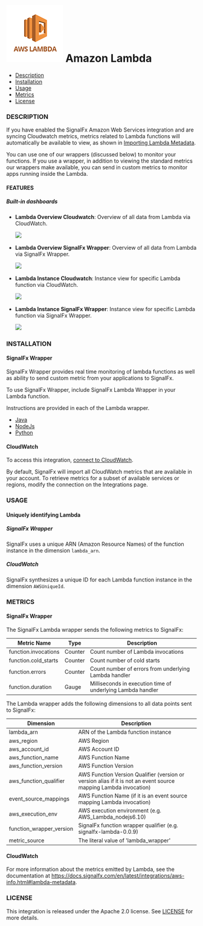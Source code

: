 # ![](./img/integration_awslambda.png) Amazon Lambda

- [Description](#description)
- [Installation](#installation)
- [Usage](#usage)
- [Metrics](#metrics)
- [License](#license)

### DESCRIPTION

If you have enabled the SignalFx Amazon Web Services integration and are syncing Cloudwatch metrics, metrics related to Lambda functions will automatically be available to view, as shown in [Importing Lambda Metadata](https://docs.signalfx.com/en/latest/integrations/aws-info.html#lambda-metadata).

You can use one of our wrappers (discussed below) to monitor your functions. If you use a wrapper, in addition to viewing the standard metrics our wrappers make available, you can send in custom metrics to monitor apps running inside the Lambda.

#### FEATURES

##### Built-in dashboards

- **Lambda Overview Cloudwatch**: Overview of all data from Lambda via CloudWatch.

  [<img src='./img/dashboard_lambda_overview_cloudwatch.png' width=200px>](./img/dashboard_lambda_overview_cloudwatch.png)

- **Lambda Overview SignalFx Wrapper**: Overview of all data from Lambda via SignalFx Wrapper.

  [<img src='./img/dashboard_lambda_overview_cloudwatch.png' width=200px>](./img/dashboard_lambda_overview_wrapper.png)
  
- **Lambda Instance Cloudwatch**: Instance view for specific Lambda function via CloudWatch.

  [<img src='./img/dashboard_lambda_instance_cloudwatch.png' width=200px>](./img/dashboard_lambda_instance_cloudwatch.png)
  
- **Lambda Instance SignalFx Wrapper**: Instance view for specific Lambda function via SignalFx Wrapper.

  [<img src='./img/dashboard_lambda_instance_wrapper.png' width=200px>](./img/dashboard_lambda_instance_wrapper.png)

### INSTALLATION 

#### SignalFx Wrapper

SignalFx Wrapper provides real time monitoring of lambda functions as well as ability to send custom metric from your applications to SignalFx.

To use SignalFx Wrapper, include SignalFx Lambda Wrapper in your Lambda function.

Instructions are provided in each of the Lambda wrapper.

- [Java](https://github.com/signalfx/lambda-java)
- [NodeJs](https://github.com/signalfx/lambda-nodejs)
- [Python](https://github.com/signalfx/lambda-python)

#### CloudWatch

To access this integration, [connect to CloudWatch](https://github.com/signalfx/integrations/tree/master/aws)[](sfx_link:aws).

By default, SignalFx will import all CloudWatch metrics that are available in your account. To retrieve metrics for a subset of available services or regions, modify the connection on the Integrations page.

### USAGE

#### Uniquely identifying Lambda

##### SignalFx Wrapper

SignalFx uses a unique ARN (Amazon Resource Names) of the function instance in the dimension `lambda_arn`.

##### CloudWatch

SignalFx synthesizes a unique ID for each Lambda function instance in the dimension `AWSUniqueId`.

### METRICS

#### SignalFx Wrapper

The SignalFx Lambda wrapper sends the following metrics to SignalFx:

| Metric Name  | Type | Description |
| ------------- | ------------- | ---|
| function.invocations  | Counter  | Count number of Lambda invocations|
| function.cold_starts  | Counter  | Count number of cold starts|
| function.errors  | Counter  | Count number of errors from underlying Lambda handler|
| function.duration  | Gauge  | Milliseconds in execution time of underlying Lambda handler|

The Lambda wrapper adds the following dimensions to all data points sent to SignalFx:

| Dimension | Description |
| ------------- | ---|
| lambda_arn  | ARN of the Lambda function instance |
| aws_region  | AWS Region  |
| aws_account_id | AWS Account ID  |
| aws_function_name  | AWS Function Name |
| aws_function_version  | AWS Function Version |
| aws_function_qualifier  | AWS Function Version Qualifier (version or version alias if it is not an event source mapping Lambda invocation) |
| event_source_mappings  | AWS Function Name (if it is an event source mapping Lambda invocation) |
| aws_execution_env  | AWS execution environment (e.g. AWS_Lambda_nodejs6.10) |
| function_wrapper_version  | SignalFx function wrapper qualifier (e.g. signalfx-lambda-0.0.9) |
| metric_source | The literal value of 'lambda_wrapper' |

#### CloudWatch

For more information about the metrics emitted by Lambda, see the documentation at https://docs.signalfx.com/en/latest/integrations/aws-info.html#lambda-metadata.

### LICENSE

This integration is released under the Apache 2.0 license. See [LICENSE](./LICENSE) for more details.
